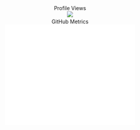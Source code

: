 <div class="container" align="center">
  <div>Profile Views</div>
  <img src="https://count.getloli.com/get/@nshout">
</div>
<div class="container" align="center">
  <div class="centered">GitHub Metrics</div>
  <img src="/github-metrics.svg" style="width:70%;">
</div>
